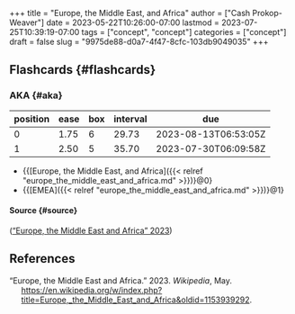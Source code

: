 +++
title = "Europe, the Middle East, and Africa"
author = ["Cash Prokop-Weaver"]
date = 2023-05-22T10:26:00-07:00
lastmod = 2023-07-25T10:39:19-07:00
tags = ["concept", "concept"]
categories = ["concept"]
draft = false
slug = "9975de88-d0a7-4f47-8cfc-103db9049035"
+++

## Flashcards {#flashcards}


### AKA {#aka}

| position | ease | box | interval | due                  |
|----------|------|-----|----------|----------------------|
| 0        | 1.75 | 6   | 29.73    | 2023-08-13T06:53:05Z |
| 1        | 2.50 | 5   | 35.70    | 2023-07-30T06:09:58Z |

-   {{[Europe, the Middle East, and Africa]({{< relref "europe_the_middle_east_and_africa.md" >}})}@0}
-   {{[EMEA]({{< relref "europe_the_middle_east_and_africa.md" >}})}@1}


#### Source {#source}

(<a href="#citeproc_bib_item_1">“Europe, the Middle East and Africa” 2023</a>)

## References

<style>.csl-entry{text-indent: -1.5em; margin-left: 1.5em;}</style><div class="csl-bib-body">
  <div class="csl-entry"><a id="citeproc_bib_item_1"></a>“Europe, the Middle East and Africa.” 2023. <i>Wikipedia</i>, May. <a href="https://en.wikipedia.org/w/index.php?title=Europe,_the_Middle_East_and_Africa&oldid=1153939292">https://en.wikipedia.org/w/index.php?title=Europe,_the_Middle_East_and_Africa&#38;oldid=1153939292</a>.</div>
</div>
